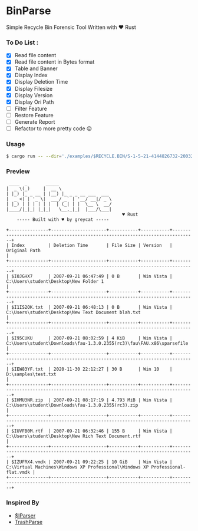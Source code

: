 # BinParse
Simple Recycle Bin Forensic Tool Written with ❤ Rust 


### To Do List :
- [X] Read file content
- [X] Read file content in Bytes format
- [X] Table and Banner
- [X] Display Index
- [X] Display Deletion Time
- [X] Display Filesize
- [X] Display Version
- [X] Display Ori Path
- [ ] Filter Feature
- [ ] Restore Feature
- [ ] Generate Report
- [ ] Refactor to more pretty code :pensive:

### Usage
```sh
$ cargo run -- --dir='./examples/$RECYCLE.BIN/S-1-5-21-4144826732-2003267707-115468498-1001'
```
### Preview
```
 ____  _       _____
|  _ \(_)     |  __ \
| |_) |_ _ __ | |__) |_ _ _ __ ___  ___ 
|  _ <| | '_ \|  ___/ _` | '__/ __|/ _ \
| |_) | | | | | |  | (_| | |  \__ \  __/
|____/|_|_| |_|_|   \__,_|_|  |___/\___|
                                            ♥ Rust
    ----- Built with ♥ by greycat -----

+---------------+---------------------+-----------+-----------+-------------------------------------------------------------------------------+
| Index         | Deletion Time       | File Size | Version   | Original Path                                                                 |
+---------------+---------------------+-----------+-----------+-------------------------------------------------------------------------------+
| $I0JGHX7      | 2007-09-21 06:47:49 | 0 B       | Win Vista | C:\Users\student\Desktop\New Folder 1                                         |
+---------------+---------------------+-----------+-----------+-------------------------------------------------------------------------------+
| $I1IS2OK.txt  | 2007-09-21 06:48:13 | 0 B       | Win Vista | C:\Users\student\Desktop\New Text Document blah.txt                           |
+---------------+---------------------+-----------+-----------+-------------------------------------------------------------------------------+
| $I95CUKU      | 2007-09-21 08:02:59 | 4 KiB     | Win Vista | C:\Users\student\Downloads\fau-1.3.0.2355(rc3)\fau\FAU.x86\sparsefile         |
+---------------+---------------------+-----------+-----------+-------------------------------------------------------------------------------+
| $IEW83YF.txt  | 2020-11-30 22:12:27 | 30 B      | Win 10    | D:\samples\test.txt                                                           |
+---------------+---------------------+-----------+-----------+-------------------------------------------------------------------------------+
| $IHMU3NR.zip  | 2007-09-21 08:17:19 | 4.793 MiB | Win Vista | C:\Users\student\Downloads\fau-1.3.0.2355(rc3).zip                            |
+---------------+---------------------+-----------+-----------+-------------------------------------------------------------------------------+
| $IUVFB0M.rtf  | 2007-09-21 06:32:46 | 155 B     | Win Vista | C:\Users\student\Desktop\New Rich Text Document.rtf                           |
+---------------+---------------------+-----------+-----------+-------------------------------------------------------------------------------+
| $IZUFRX4.vmdk | 2007-09-21 09:22:25 | 10 GiB    | Win Vista | C:\Virtual Machines\Windows XP Professional\Windows XP Professional-flat.vmdk |
+---------------+---------------------+-----------+-----------+-------------------------------------------------------------------------------+
```

### Inspired By
- [$IParser](https://df-stream.com/recycle-bin-i-parser/) 
- [TrashParse](https://github.com/hanasuru/TrashParse/)
